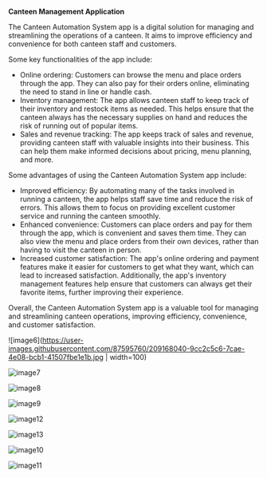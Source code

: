 <strong> Canteen Management Application </strong>

The Canteen Automation System app is a digital solution for managing and streamlining the operations of a canteen. It aims to improve efficiency and convenience for both canteen staff and customers. 

Some key functionalities of the app include:
- Online ordering: Customers can browse the menu and place orders through the app. They can also pay for their orders online, eliminating the need to stand in line or handle cash. 
- Inventory management: The app allows canteen staff to keep track of their inventory and restock items as needed. This helps ensure that the canteen always has the necessary supplies on hand and reduces the risk of running out of popular items. 
- Sales and revenue tracking: The app keeps track of sales and revenue, providing canteen staff with valuable insights into their business. This can help them make informed decisions about pricing, menu planning, and more. 

Some advantages of using the Canteen Automation System app include: 
- Improved efficiency: By automating many of the tasks involved in running a canteen, the app helps staff save time and reduce the risk of errors. This allows them to focus on providing excellent customer service and running the canteen smoothly.
- Enhanced convenience: Customers can place orders and pay for them through the app, which is convenient and saves them time. They can also view the menu and place orders from their own devices, rather than having to visit the canteen in person. 
- Increased customer satisfaction: The app's online ordering and payment features make it easier for customers to get what they want, which can lead to increased satisfaction. Additionally, the app's inventory management features help ensure that customers can always get their favorite items, further improving their experience. 

Overall, the Canteen Automation System app is a valuable tool for managing and streamlining canteen operations, improving efficiency, convenience, and customer satisfaction.

![image6](https://user-images.githubusercontent.com/87595760/209168040-9cc2c5c6-7cae-4e08-bcb1-41507fbe1e1b.jpg | width=100)

![image7](https://user-images.githubusercontent.com/87595760/209168106-5847ff5c-a1f8-4096-bdfc-61a43cdca9c6.jpg)

![image8](https://user-images.githubusercontent.com/87595760/209168287-05809bd0-61ec-4756-b07c-18bb77f0acff.jpg)

![image9](https://user-images.githubusercontent.com/87595760/209168332-07e953d6-9d48-4c68-8ca3-394cacf060a5.jpg)

![image12](https://user-images.githubusercontent.com/87595760/209168379-177f6f7e-0984-4b77-a0ac-7a8bcbc032df.jpg)

![image13](https://user-images.githubusercontent.com/87595760/209168439-053c196f-e29d-4b4e-9cc4-61ece35990d2.jpg)

![image10](https://user-images.githubusercontent.com/87595760/209168474-a5ffc8c3-7c12-484c-96d4-718ea9eabe16.jpg)

![image11](https://user-images.githubusercontent.com/87595760/209168538-72e1098d-1b50-4e99-898c-0ee0bcb0a2ba.jpg)
